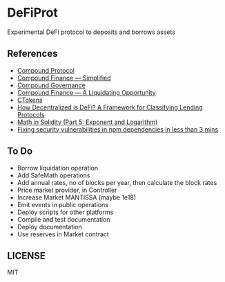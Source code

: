 # DeFiProt

Experimental DeFi protocol to deposits and borrows assets

## References

- [Compound Protocol](https://compound.finance)
- [Compound Finance — Simplified](https://medium.com/coinmonks/compound-protocol-simplified-bf3da198f8ba)
- [Compound Governance](https://medium.com/compound-finance/compound-governance-5531f524cf68)
- [Compound Finance — A Liquidating Opportunity](https://medium.com/coinmonks/compound-finance-a-liquidating-opportunity-d4e8b7ed7982)
- [CTokens](https://compound.finance/ctokens)
- [How Decentralized is DeFi? A Framework for Classifying Lending Protocols](https://hackernoon.com/how-decentralized-is-defi-a-framework-for-classifying-lending-protocols-90981f2c007f)
- [Math in Solidity (Part 5: Exponent and Logarithm)](https://medium.com/coinmonks/math-in-solidity-part-5-exponent-and-logarithm-9aef8515136e)
- [Fixing security vulnerabilities in npm dependencies in less than 3 mins](https://itnext.io/fixing-security-vulnerabilities-in-npm-dependencies-in-less-than-3-mins-a53af735261d)

## To Do

- Borrow liquidation operation
- Add SafeMath operations
- Add annual rates, no of blocks per year, then calculate the block rates
- Price market provider, in Controller
- Increase Market MANTISSA (maybe 1e18)
- Emit events in public operations
- Deploy scripts for other platforms
- Compile and test documentation
- Deploy documentation
- Use reserves in Market contract

## LICENSE

MIT

